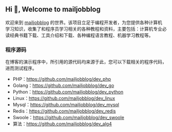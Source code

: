 ## Hi 👋, Welcome to mailjobblog

<!--

**Here are some ideas to get you started:**

🙋‍♀️ A short introduction - what is your organization all about?
🌈 Contribution guidelines - how can the community get involved?
👩‍💻 Useful resources - where can the community find your docs? Is there anything else the community should know?
🍿 Fun facts - what does your team eat for breakfast?
🧙 Remember, you can do mighty things with the power of [Markdown](https://docs.github.com/github/writing-on-github/getting-started-with-writing-and-formatting-on-github/basic-writing-and-formatting-syntax)
-->

欢迎来到 [mailjobblog](https://github.com/mailjobblog) 的世界。该项目立足于编程开发者，为您提供各种计算机学习知识，收集了和程序员学习相关的各种教程和资料，主要包括：计算机专业必读经典书籍下载、工具介绍和下载、各种编程语言教程、机器学习教程等。

### 程序源码

在博客的演示程序中，所引用的源代码均来源于此，您可以下载相关的程序代码，进而测试程序。

- PHP：https://github.com/mailjobblog/dev_php
- Golang：https://github.com/mailjobblog/dev_go
- Python：https://github.com/mailjobblog/dev_python
- Linux：https://github.com/mailjobblog/dev_linux
- Mysql：https://github.com/mailjobblog/dev_mysql
- Redis：https://github.com/mailjobblog/dev_redis
- Swoole：https://github.com/mailjobblog/dev_swoole
- 算法：https://github.com/mailjobblog/dev_alg4
